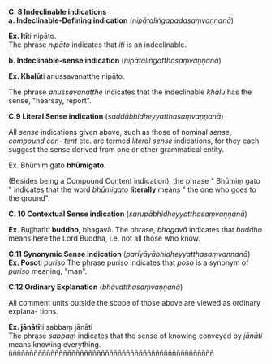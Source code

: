 **C. 8 Indeclinable indications**  
       **a. Indeclinable-Defining indication** (*nipātaliṅgapadasaṃvaṇṇanā*) 
 
 **Ex. Itī**ti nipāto.  
  The phrase *nipāto* indicates that *iti* is an indeclinable. 
       
 **b. Indeclinable-sense indication** (*nipātaliṅgatthasaṃvaṇṇanā*) 
 
 **Ex. Khalū**ti anussavanatthe nipāto. 
 
 The phrase *anussavanatthe* indicates that the indeclinable *khalu* has the 
sense, "hearsay, report". 

 **C.9 Literal Sense indication** (*saddābhidheyyatthasaṃvaṇṇanā*) 
 
  All *sense* indications given above, such as those of nominal *sense*, *compound con-
tent* etc. are termed *literal sense* indications, for they each suggest the sense derived from 
one or other grammatical entity. 

  Ex. Bhūmiṃ gato **bhūmigato**. 

(Besides being a Compound Content indication), the phrase " Bhūmiṃ gato " 
indicates that the word *bhūmigato* **literally** means " the one who goes to the 
ground".  

 **C. 10 Contextual Sense indication** (*sarupābhidheyyatthasaṃvaṇṇanā*) 
 
  **Ex**. Bujjhatīti **buddho**, bhagavā. The phrase, *bhagavā* indicates that *buddho* means here the Lord Buddha, i.e. 
not all those who know. 
 
**C.11 Synonymic Sense indication** (*pariyāyābhidheyyatthasaṃvaṇṇanā*)  
**Ex. Poso**ti *puriso* The phrase puriso indicates that *poso* is a synonym of *puriso* meaning, 
"man". 
   
**C.12 Ordinary Explanation** (*bhāvatthasaṃvaṇṇanā*) 

All comment units outside the scope of those above are viewed as ordinary explana-
tions. 

**Ex. jānātī**ti sabbaṃ jānāti  
 The phrase *sabbaṃ* indicates that the sense of knowing conveyed by *jānāti* means 
knowing everything.  
ñññññññññññññññññññññññññññññññññññññññññññññññññ